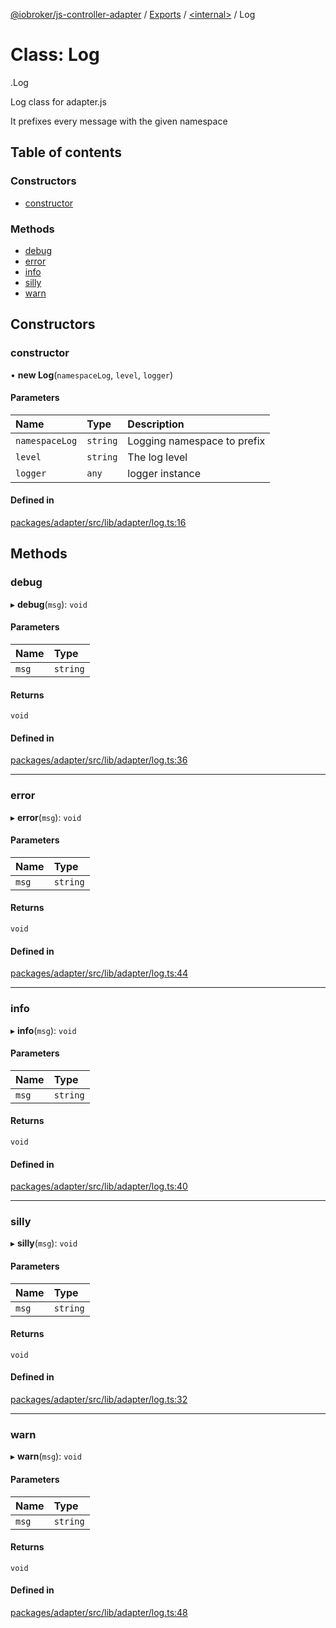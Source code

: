 [@iobroker/js-controller-adapter](../README.md) / [Exports](../modules.md) / [<internal\>](../modules/internal_.md) / Log

# Class: Log

[<internal>](../modules/internal_.md).Log

Log class for adapter.js

It prefixes every message with the given namespace

## Table of contents

### Constructors

- [constructor](internal_.Log.md#constructor)

### Methods

- [debug](internal_.Log.md#debug)
- [error](internal_.Log.md#error)
- [info](internal_.Log.md#info)
- [silly](internal_.Log.md#silly)
- [warn](internal_.Log.md#warn)

## Constructors

### constructor

• **new Log**(`namespaceLog`, `level`, `logger`)

#### Parameters

| Name | Type | Description |
| :------ | :------ | :------ |
| `namespaceLog` | `string` | Logging namespace to prefix |
| `level` | `string` | The log level |
| `logger` | `any` | logger instance |

#### Defined in

[packages/adapter/src/lib/adapter/log.ts:16](https://github.com/ioBroker/ioBroker.js-controller/blob/24abfd89/packages/adapter/src/lib/adapter/log.ts#L16)

## Methods

### debug

▸ **debug**(`msg`): `void`

#### Parameters

| Name | Type |
| :------ | :------ |
| `msg` | `string` |

#### Returns

`void`

#### Defined in

[packages/adapter/src/lib/adapter/log.ts:36](https://github.com/ioBroker/ioBroker.js-controller/blob/24abfd89/packages/adapter/src/lib/adapter/log.ts#L36)

___

### error

▸ **error**(`msg`): `void`

#### Parameters

| Name | Type |
| :------ | :------ |
| `msg` | `string` |

#### Returns

`void`

#### Defined in

[packages/adapter/src/lib/adapter/log.ts:44](https://github.com/ioBroker/ioBroker.js-controller/blob/24abfd89/packages/adapter/src/lib/adapter/log.ts#L44)

___

### info

▸ **info**(`msg`): `void`

#### Parameters

| Name | Type |
| :------ | :------ |
| `msg` | `string` |

#### Returns

`void`

#### Defined in

[packages/adapter/src/lib/adapter/log.ts:40](https://github.com/ioBroker/ioBroker.js-controller/blob/24abfd89/packages/adapter/src/lib/adapter/log.ts#L40)

___

### silly

▸ **silly**(`msg`): `void`

#### Parameters

| Name | Type |
| :------ | :------ |
| `msg` | `string` |

#### Returns

`void`

#### Defined in

[packages/adapter/src/lib/adapter/log.ts:32](https://github.com/ioBroker/ioBroker.js-controller/blob/24abfd89/packages/adapter/src/lib/adapter/log.ts#L32)

___

### warn

▸ **warn**(`msg`): `void`

#### Parameters

| Name | Type |
| :------ | :------ |
| `msg` | `string` |

#### Returns

`void`

#### Defined in

[packages/adapter/src/lib/adapter/log.ts:48](https://github.com/ioBroker/ioBroker.js-controller/blob/24abfd89/packages/adapter/src/lib/adapter/log.ts#L48)
